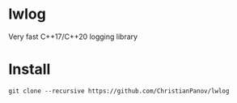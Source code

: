 # lwlog
Very fast C++17/C++20 logging library
# Install
```
git clone --recursive https://github.com/ChristianPanov/lwlog
```
